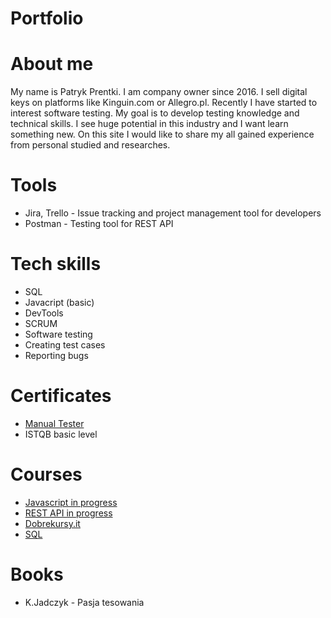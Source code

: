 # Portfolio

# About me

<p>My name is Patryk Prentki. I am company owner since 2016. I sell digital keys on platforms like Kinguin.com or Allegro.pl.
Recently I have started to interest software testing. My goal is to develop testing knowledge and technical skills.
I see huge potential in this industry and I want learn something new. On this site I would like to share my all gained
experience from personal studied and researches.</p>

<h1>Tools</h1>
<ul>
  <li>Jira, Trello - Issue tracking and project management tool for developers</li>
  <li>Postman - Testing tool for REST API</li>
</ul>

# Tech skills

* SQL
* Javacript (basic)
* DevTools
* SCRUM
* Software testing
* Creating test cases
* Reporting bugs
  
# Certificates

- [Manual Tester](https://i.imgur.com/8LS06DI.jpg)
- ISTQB basic level

# Courses

- [Javascript in progress](https://www.udemy.com/course/kurs-programowanie-w-javascript-od-zera-do-mastera/)
- [REST API in progress](https://www.udemy.com/course/kurs-programowanie-w-javascript-od-zera-do-mastera/)
- [Dobrekursy.it](https://dobrekursy.it/tester/)
- [SQL](https://www.w3schools.com/sql/default.asp)

# Books

- K.Jadczyk - Pasja tesowania

